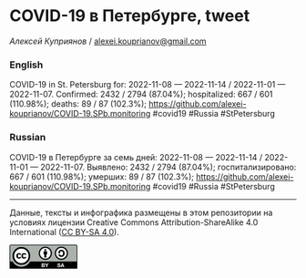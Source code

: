 COVID-19 в Петербурге, tweet
============================

*Алексей Куприянов* /
<a href="mailto:alexei.kouprianov@gmail.com" class="email">alexei.kouprianov@gmail.com</a>

### English

COVID-19 in St. Petersburg for: 2022-11-08 — 2022-11-14 / 2022-11-01 —
2022-11-07. Сonfirmed: 2432 / 2794 (87.04%); hospitalized: 667 / 601
(110.98%); deaths: 89 / 87 (102.3%);
<a href="https://github.com/alexei-kouprianov/COVID-19.SPb.monitoring" class="uri">https://github.com/alexei-kouprianov/COVID-19.SPb.monitoring</a>
\#covid19 \#Russia \#StPetersburg

### Russian

COVID-19 в Петербурге за семь дней: 2022-11-08 — 2022-11-14 / 2022-11-01
— 2022-11-07. Выявлено: 2432 / 2794 (87.04%); госпитализировано: 667 /
601 (110.98%); умерших: 89 / 87 (102.3%);
<a href="https://github.com/alexei-kouprianov/COVID-19.SPb.monitoring" class="uri">https://github.com/alexei-kouprianov/COVID-19.SPb.monitoring</a>
\#covid19 \#Russia \#StPetersburg

------------------------------------------------------------------------

Данные, тексты и инфографика размещены в этом репозитории на условиях
лицензии Creative Commons Attribution-ShareAlike 4.0 International ([CC
BY-SA 4.0](https://creativecommons.org/licenses/by-sa/4.0/)).

![](../misc/CC-BY-SA-icon.png "CC-BY-SA")
